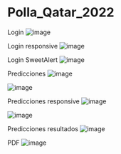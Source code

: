 # Polla_Qatar_2022
Login
![image](https://user-images.githubusercontent.com/19364556/202801302-40192b13-5ef4-421f-916e-fcd82412bf7e.png)

Login responsive
![image](https://user-images.githubusercontent.com/19364556/202801378-bdbdd7dd-917d-4f3b-b1d2-91434c8e6069.png)

Login SweetAlert
![image](https://user-images.githubusercontent.com/19364556/202801472-309316e8-da87-4347-84f1-16922a98ee6b.png)

Predicciones
![image](https://user-images.githubusercontent.com/19364556/202802036-f62b62a9-034d-42e5-b100-1e86cfa72119.png)

![image](https://user-images.githubusercontent.com/19364556/202802073-47cba67b-cf7c-41dd-aab1-c038c19f1c64.png)

Predicciones responsive
![image](https://user-images.githubusercontent.com/19364556/202802145-f49aaf72-fbfd-44b9-a864-3f9a4debf3ff.png)

![image](https://user-images.githubusercontent.com/19364556/202802173-27b63aa1-125a-4f3e-a0f5-e4dd55fe9930.png)

Predicciones resultados
![image](https://user-images.githubusercontent.com/19364556/202802374-5ca78d70-7737-42be-8830-1747332212ac.png)

PDF
![image](https://user-images.githubusercontent.com/19364556/202802413-535f5193-d739-4ecb-91f9-808a230912a2.png)

